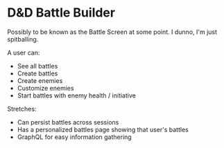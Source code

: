 # D&D Battle Builder

Possibly to be known as the Battle Screen at some point. I dunno, I'm just spitballing.

A user can:

- See all battles
- Create battles
- Create enemies
- Customize enemies
- Start battles with enemy health / initiative

Stretches:

- Can persist battles across sessions
- Has a personalized battles page showing that user's battles
- GraphQL for easy information gathering
